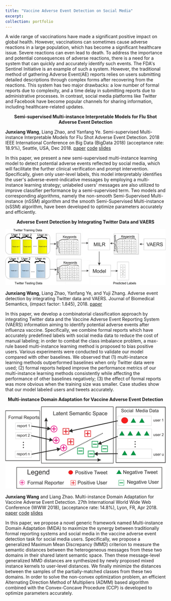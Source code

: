 ```yaml
---
title: "Vaccine Adverse Event Detection on Social Media"
excerpt:
collection: portfolio
---
```


A wide range of vaccinations have made a significant positive impact on global health. However, vaccinations can sometimes cause adverse reactions in a large population, which has become a significant healthcare issue. Severe reactions can even lead to death. To address the importance and potential consequences of adverse reactions, there is a need for a system that can quickly and accurately identify such events. The FDA's Sentinel Initiative is an example of such a system. However, the traditional method of gathering Adverse Event(AE) reports relies on users submitting detailed descriptions through complex forms after recovering from the reactions. This system has two major drawbacks: a low number of formal reports due to complexity, and a time delay in submitting reports due to administrative processes. In contrast, social media platforms like Twitter and Facebook have become popular channels for sharing information, including healthcare-related updates.

<p style="text-align: center;"><strong>Semi-supervised Multi-instance Interpretable Models for Flu Shot Adverse Event Detection</strong></p>

**Junxiang Wang**, Liang Zhao, and Yanfang Ye. Semi-supervised Multi-instance Interpretable Models for Flu Shot Adverse Event Detection. 2018 IEEE International Conference on Big Data (BigData 2018) (acceptance rate: 18.9%), Seattle, USA, Dec 2018. [paper](https://github.com/xianggebenben/Junxiang_Wang.github.io/blob/master/supplementary_material/BigData2018/nSSM.pdf) [code](https://github.com/xianggebenben/Junxiang_Wang.github.io/blob/master/supplementary_material/BigData2018/BigData2018.zip) [slides](https://github.com/xianggebenben/Junxiang_Wang.github.io/blob/master/supplementary_material/BigData2018/Semi-supervised%20Multi-instance%20Interpretable%20Models%20for%20Flu%20Shot%20Adverse%20Event%20Detection.pdf)

In this paper, we present a new semi-supervised multi-instance learning model to detect potential adverse events reflected by social media, which will facilitate the further clinical verification and prompt intervention. Specifically, given only  user-level labels, this model interpretably identifies the user's adverse-event-indicative messages by employing a multi-instance learning strategy; unlabeled users' messages are also utilized to improve classifier performance by a semi-supervised term. Two  models and corresponding   algorithms, namely the non-smooth Semi-Supervised Multi-instance (nSSM) algorithm and the smooth Semi-Supervised Multi-instance (sSSM) algorithm, have been developed to optimize parameters accurately and efficiently.


<p style="text-align: center;"><strong>Adverse Event Detection by Integrating Twitter Data and VAERS</strong></p>

![image info](https://raw.githubusercontent.com/xianggebenben/Junxiang_Wang.github.io/master/images/MILR.jpg)

**Junxiang Wang**, Liang Zhao, Yanfang Ye, and Yuji Zhang. Adverse event detection by integrating Twitter data and VAERS. Journal of Biomedical Semantics, (impact factor: 1.845), 2018. [paper](https://github.com/xianggebenben/Junxiang_Wang.github.io/blob/master/supplementary_material/JBMS2018/paper.pdf)

In this paper, we develop a combinatorial classification approach by integrating Twitter data and the Vaccine Adverse Event Reporting System (VAERS) information aiming to identify potential adverse events after influenza vaccine. Specifically, we combine formal reports which have accurately predefined labels with social media data to reduce the cost of manual labeling; in order to combat the class imbalance problem, a max-rule based multi-instance learning method is proposed to bias positive users. Various experiments were conducted to validate our model compared with other baselines. We observed that (1) multi-instance learning methods outperformed baselines when only Twitter data were used; (2) formal reports helped improve the performance metrics of our multi-instance learning methods consistently while affecting the performance of other baselines negatively; (3) the effect of formal reports was more obvious when the training size was smaller. Case studies show that our model labeled users and tweets accurately.

<p style="text-align: center;"><strong>Multi-instance Domain Adaptation for Vaccine Adverse Event Detection</strong></p>

![image info](https://raw.githubusercontent.com/xianggebenben/Junxiang_Wang.github.io/master/images/MIDA.png)

**Junxiang Wang** and Liang Zhao. Multi-instance Domain Adaptation for Vaccine Adverse Event Detection. 27th International World Wide Web Conference (WWW 2018), (acceptance rate: 14.8%), Lyon, FR, Apr 2018. [paper](https://github.com/xianggebenben/Junxiang_Wang.github.io/blob/master/supplementary_material/WWW2018/MIDA.pdf) [code](https://github.com/xianggebenben/Junxiang_Wang.github.io/blob/master/supplementary_material/WWW2018/MIDA.zip) [slides](https://github.com/xianggebenben/Junxiang_Wang.github.io/blob/master/supplementary_material/WWW2018/Multi-instance%20Domain%20Adaptation%20for%20Vaccine%20Adverse%20Event%20Detection_modified.pdf)

In this paper, we propose a novel generic framework named Multi-instance Domain Adaptation (MIDA) to maximize the synergy between  traditionally formal reporting systems and social media in the vaccine adverse event detection task for social media users. Specifically, we propose a generalized Maximum Mean Discrepancy (MMD) criterion to measure the semantic distances between the heterogeneous messages from these two domains in their shared latent semantic space. Then these message-level generalized MMD distances are synthesized by newly proposed mixed instance kernels to user-level distances. We finally minimize the distances between the samples of the partially-matched classes from these two domains. In order to solve the non-convex optimization problem, an efficient Alternating Direction Method of Multipliers (ADMM) based algorithm combined with the Convex-Concave Procedure (CCP) is developed to optimize parameters accurately.
